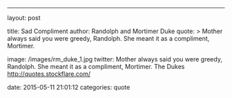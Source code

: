 ---
layout: post

title:  Sad Compliment
author: Randolph and Mortimer Duke
quote: >
  Mother always said you were greedy, Randolph. She meant it as a compliment, Mortimer.

image: /images/rm_duke_1.jpg
twitter: Mother always said you were greedy, Randolph. She meant it as a compliment, Mortimer. The Dukes http://quotes.stockflare.com/

date:   2015-05-11 21:01:12
categories: quote
